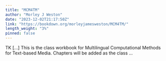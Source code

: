 ```yaml
---
title: "MCM4TM"
author: "Morley J Weston"
date: "2023-12-02T21:17:50Z"
link: "https://bookdown.org/morleyjamesweston/MCM4TM/"
length_weight: "3%"
pinned: false
---
```


TK [...] This is the class workbook for Multilingual Computational Methods for Text-based Media. Chapters will be added as the class ...
